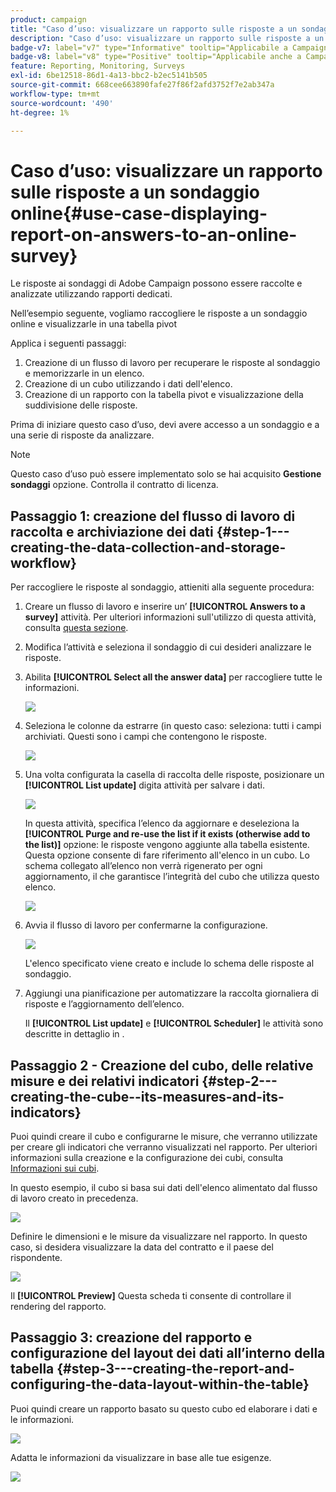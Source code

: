 ```yaml
---
product: campaign
title: "Caso d’uso: visualizzare un rapporto sulle risposte a un sondaggio online"
description: "Caso d’uso: visualizzare un rapporto sulle risposte a un sondaggio online"
badge-v7: label="v7" type="Informative" tooltip="Applicabile a Campaign Classic v7"
badge-v8: label="v8" type="Positive" tooltip="Applicabile anche a Campaign v8"
feature: Reporting, Monitoring, Surveys
exl-id: 6be12518-86d1-4a13-bbc2-b2ec5141b505
source-git-commit: 668cee663890fafe27f86f2afd3752f7e2ab347a
workflow-type: tm+mt
source-wordcount: '490'
ht-degree: 1%

---
```


# Caso d’uso: visualizzare un rapporto sulle risposte a un sondaggio online{#use-case-displaying-report-on-answers-to-an-online-survey}



Le risposte ai sondaggi di Adobe Campaign possono essere raccolte e analizzate utilizzando rapporti dedicati.

Nell’esempio seguente, vogliamo raccogliere le risposte a un sondaggio online e visualizzarle in una tabella pivot

Applica i seguenti passaggi:

1. Creazione di un flusso di lavoro per recuperare le risposte al sondaggio e memorizzarle in un elenco.
1. Creazione di un cubo utilizzando i dati dell&#39;elenco.
1. Creazione di un rapporto con la tabella pivot e visualizzazione della suddivisione delle risposte.

Prima di iniziare questo caso d’uso, devi avere accesso a un sondaggio e a una serie di risposte da analizzare.

>[!NOTE]
>
>Questo caso d’uso può essere implementato solo se hai acquisito **Gestione sondaggi** opzione. Controlla il contratto di licenza.

## Passaggio 1: creazione del flusso di lavoro di raccolta e archiviazione dei dati {#step-1---creating-the-data-collection-and-storage-workflow}

Per raccogliere le risposte al sondaggio, attieniti alla seguente procedura:

1. Creare un flusso di lavoro e inserire un’ **[!UICONTROL Answers to a survey]** attività. Per ulteriori informazioni sull&#39;utilizzo di questa attività, consulta [questa sezione](../../surveys/using/publish-track-and-use-collected-data.md#using-the-collected-data).
1. Modifica l’attività e seleziona il sondaggio di cui desideri analizzare le risposte.
1. Abilita **[!UICONTROL Select all the answer data]** per raccogliere tutte le informazioni.

   ![](../../surveys/using/assets/reporting_usecase_1_01.png)

1. Seleziona le colonne da estrarre (in questo caso: seleziona: tutti i campi archiviati. Questi sono i campi che contengono le risposte.

   ![](../../surveys/using/assets/reporting_usecase_1_02.png)

1. Una volta configurata la casella di raccolta delle risposte, posizionare un **[!UICONTROL List update]** digita attività per salvare i dati.

   ![](../../surveys/using/assets/reporting_usecase_1_04.png)

   In questa attività, specifica l’elenco da aggiornare e deseleziona la **[!UICONTROL Purge and re-use the list if it exists (otherwise add to the list)]** opzione: le risposte vengono aggiunte alla tabella esistente. Questa opzione consente di fare riferimento all&#39;elenco in un cubo. Lo schema collegato all’elenco non verrà rigenerato per ogni aggiornamento, il che garantisce l’integrità del cubo che utilizza questo elenco.

   ![](../../surveys/using/assets/reporting_usecase_1_03.png)

1. Avvia il flusso di lavoro per confermarne la configurazione.

   ![](../../surveys/using/assets/reporting_usecase_1_05.png)

   L&#39;elenco specificato viene creato e include lo schema delle risposte al sondaggio.

1. Aggiungi una pianificazione per automatizzare la raccolta giornaliera di risposte e l’aggiornamento dell’elenco.

   Il **[!UICONTROL List update]** e **[!UICONTROL Scheduler]** le attività sono descritte in dettaglio in .

## Passaggio 2 - Creazione del cubo, delle relative misure e dei relativi indicatori {#step-2---creating-the-cube--its-measures-and-its-indicators}

Puoi quindi creare il cubo e configurarne le misure, che verranno utilizzate per creare gli indicatori che verranno visualizzati nel rapporto. Per ulteriori informazioni sulla creazione e la configurazione dei cubi, consulta [Informazioni sui cubi](../../reporting/using/ac-cubes.md).

In questo esempio, il cubo si basa sui dati dell&#39;elenco alimentato dal flusso di lavoro creato in precedenza.

![](../../surveys/using/assets/reporting_usecase_2_01.png)

Definire le dimensioni e le misure da visualizzare nel rapporto. In questo caso, si desidera visualizzare la data del contratto e il paese del rispondente.

![](../../surveys/using/assets/reporting_usecase_2_02.png)

Il **[!UICONTROL Preview]** Questa scheda ti consente di controllare il rendering del rapporto.

## Passaggio 3: creazione del rapporto e configurazione del layout dei dati all’interno della tabella {#step-3---creating-the-report-and-configuring-the-data-layout-within-the-table}

Puoi quindi creare un rapporto basato su questo cubo ed elaborare i dati e le informazioni.

![](../../surveys/using/assets/reporting_usecase_3_01.png)

Adatta le informazioni da visualizzare in base alle tue esigenze.

![](../../surveys/using/assets/reporting_usecase_3_02.png)
